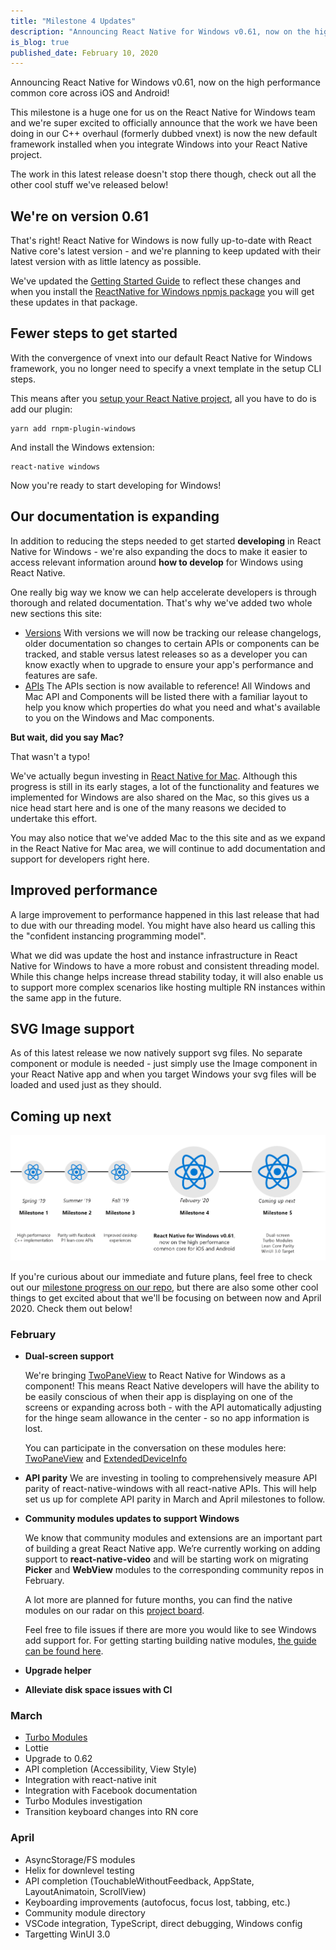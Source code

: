 ```yaml
---
title: "Milestone 4 Updates"
description: "Announcing React Native for Windows v0.61, now on the high performance common core across iOS and Android"
is_blog: true
published_date: February 10, 2020
---
```


Announcing React Native for Windows v0.61, now on the high performance common core across iOS and Android!

<!--truncate-->

This milestone is a huge one for us on the React Native for Windows team and we're super excited to officially announce that the work we have been doing in our C++ overhaul (formerly dubbed vnext) is now the new default framework installed when you integrate Windows into your React Native project.

The work in this latest release doesn't stop there though, check out all the other cool stuff we've released below!

## We're on version 0.61

That's right! React Native for Windows is now fully up-to-date with React Native core's latest version - and we're planning to keep updated with their latest version with as little latency as possible.

We've updated the [Getting Started Guide](https://microsoft.github.io/react-native-windows/docs/getting-started) to reflect these changes and when you install the [ReactNative for Windows npmjs package](https://www.npmjs.com/package/react-native-windows) you will get these updates in that package.

## Fewer steps to get started

With the convergence of vnext into our default React Native for Windows framework, you no longer need to specify a vnext template in the setup CLI steps.

This means after you [setup your React Native project](https://microsoft.github.io/react-native-windows/docs/getting-started), all you have to do is add our plugin:

```
yarn add rnpm-plugin-windows
```

And install the Windows extension:

```
react-native windows
```

Now you're ready to start developing for Windows!

## Our documentation is expanding

In addition to reducing the steps needed to get started **developing** in React Native for Windows - we're also expanding the docs to make it easier to access relevant information around **how to develop** for Windows using React Native.

One really big way we know we can help accelerate developers is through thorough and related documentation. That's why we've added two whole new sections this site:

- [Versions](https://microsoft.github.io/react-native-windows/versions)
  With versions we will now be tracking our release changelogs, older documentation so changes to certain APIs or components can be tracked, and stable versus latest releases so as a developer you can know exactly when to upgrade to ensure your app's performance and features are safe.
- [APIs](https://microsoft.github.io/react-native-windows/docs/flyout-component)
  The APIs section is now available to reference! All Windows and Mac API and Components will be listed there with a familiar layout to help you know which properties do what you need and what's available to you on the Windows and Mac components.

**But wait, did you say Mac?**

That wasn't a typo!

We've actually begun investing in [React Native for Mac](https://www.aka.ms/react-native-mac). Although this progress is still in its early stages, a lot of the functionality and features we implemented for Windows are also shared on the Mac, so this gives us a nice head start here and is one of the many reasons we decided to undertake this effort.

You may also notice that we've added Mac to the this site and as we expand in the React Native for Mac area, we will continue to add documentation and support for developers right here.

## Improved performance

A large improvement to performance happened in this last release that had to due with our threading model. You might have also heard us calling this the "confident instancing programming model".

What we did was update the host and instance infrastructure in React Native for Windows to have a more robust and consistent threading model. While this change helps increase thread stability today, it will also enable us to support more complex scenarios like hosting multiple RN instances within the same app in the future.

## SVG Image support

As of this latest release we now natively support svg files. No separate component or module is needed - just simply use the Image component in your React Native app and when you target Windows your svg files will be loaded and used just as they should.

## Coming up next

![Roadmap_M1_Future](assets/m1-5roadmap_m4release.png)

If you're curious about our immediate and future plans, feel free to check out our [milestone progress on our repo](https://github.com/microsoft/react-native-windows/milestones), but there are also some other cool things to get excited about that we'll be focusing on between now and April 2020. Check them out below!

### February

- **Dual-screen support**

  We're bringing [TwoPaneView](https://docs.microsoft.com/en-us/uwp/api/microsoft.ui.xaml.controls.twopaneview?view=winui-2.2) to React Native for Windows as a component! This means React Native developers will have the ability to be easily conscious of when their app is displaying on one of the screens or expanding across both - with the API automatically adjusting for the hinge seam allowance in the center - so no app information is lost.

  You can participate in the conversation on these modules here: [TwoPaneView](https://github.com/react-native-community/discussions-and-proposals/issues/197) and [ExtendedDeviceInfo](https://github.com/react-native-community/discussions-and-proposals/issues/189)

- **API parity**
  We are investing in tooling to comprehensively measure API parity of react-native-windows with all react-native APIs. This will help set us up for complete API parity in March and April milestones to follow.

- **Community modules updates to support Windows**

  We know that community modules and extensions are an important part of building a great React Native app. We’re currently working on adding support to **react-native-video** and will be starting work on migrating **Picker** and **WebView** modules to the corresponding community repos in February.

  A lot more are planned for future months, you can find the native modules on our radar on this [project board](https://github.com/microsoft/react-native-windows/projects/23).

  Feel free to file issues if there are more you would like to see Windows add support for.
  For getting starting building native modules, [the guide can be found here](https://microsoft.github.io/react-native-windows/docs/native-modules).

- **Upgrade helper**
- **Alleviate disk space issues with CI**

### March

- [Turbo Modules](https://github.com/react-native-community/discussions-and-proposals/blob/master/proposals/0002-Turbo-Modules.md )
- Lottie
- Upgrade to 0.62
- API completion (Accessibility, View Style)
- Integration with react-native init
- Integration with Facebook documentation
- Turbo Modules investigation
- Transition keyboard changes into RN core

### April

- AsyncStorage/FS modules
- Helix for downlevel testing
- API completion (TouchableWithoutFeedback, AppState, LayoutAnimatoin, ScrollView)
- Keyboarding improvements (autofocus, focus lost, tabbing, etc.)
- Community module directory
- VSCode integration, TypeScript, direct debugging, Windows config
- Targetting WinUI 3.0
